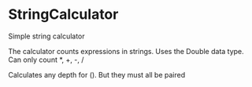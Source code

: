 # StringCalculator
Simple string calculator

The calculator counts expressions in strings. Uses the Double data type. Can only count *, +, -, /

Calculates any depth for (). But they must all be paired
